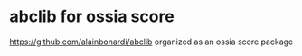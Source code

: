 # abclib for ossia score

https://github.com/alainbonardi/abclib organized as an ossia score package